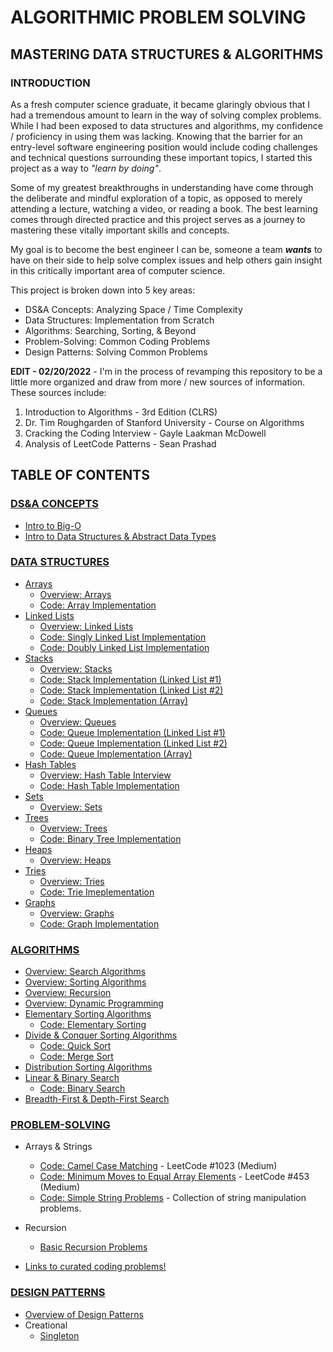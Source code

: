 # ALGORITHMIC PROBLEM SOLVING
## MASTERING DATA STRUCTURES & ALGORITHMS 

### INTRODUCTION
As a fresh computer science graduate, it became glaringly obvious that I had a tremendous amount to learn
in the way of solving complex problems. While I had been exposed to data structures and algorithms, my confidence
/ proficiency in using them was lacking. Knowing that the barrier for an entry-level software engineering position
would include coding challenges and technical questions surrounding these important topics, I started this project
as a way to _"learn by doing"_.  

Some of my greatest breakthroughs in understanding have come through the deliberate and mindful exploration of a
topic, as opposed to merely attending a lecture, watching a video, or reading a book. The best learning comes through
directed practice and this project serves as a journey to mastering these vitally important skills and concepts.    

My goal is to become the best engineer I can be, someone a team ***wants*** to have on their side to help solve complex
issues and help others gain insight in this critically important area of computer science. 

This project is broken down into 5 key areas:
* DS&A Concepts: Analyzing Space / Time Complexity
* Data Structures: Implementation from Scratch
* Algorithms: Searching, Sorting, & Beyond
* Problem-Solving: Common Coding Problems
* Design Patterns: Solving Common Problems

**EDIT - 02/20/2022** - I'm in the process of revamping this repository to be a little more organized and draw
from more / new sources of information. These sources include:
1. Introduction to Algorithms - 3rd Edition (CLRS)
2. Dr. Tim Roughgarden of Stanford University - Course on Algorithms
3. Cracking the Coding Interview - Gayle Laakman McDowell
4. Analysis of LeetCode Patterns - Sean Prashad
[]()

## TABLE OF CONTENTS
### [DS&A CONCEPTS](https://github.com/M-Croghan/DSA-Practice/tree/main/src/dsa_concepts)
* [Intro to Big-O](https://github.com/M-Croghan/DSA-Practice/blob/main/src/dsa_concepts/bigO.md#big-o--complexity-analysis)
* [Intro to Data Structures & Abstract Data Types](https://github.com/M-Croghan/DSA-Practice/blob/main/src/dsa_concepts/ds_and_adt.md#data-structures--advanaced-data-types)


### [DATA STRUCTURES](https://github.com/M-Croghan/DSA-Practice/tree/main/src/data_structures)
* [Arrays](https://github.com/M-Croghan/DSA-Practice/tree/main/src/data_structures/arrays)
    * [Overview: Arrays](https://github.com/M-Croghan/DSA-Practice/blob/main/src/data_structures/arrays/overviewArrays.md)
    * [Code: Array Implementation](https://github.com/M-Croghan/DSA-Practice/blob/main/src/data_structures/arrays/code/Array.java)
* [Linked Lists](https://github.com/M-Croghan/DSA-Practice/tree/main/src/data_structures/linkedlists)
    * [Overview: Linked Lists](https://github.com/M-Croghan/DSA-Practice/blob/main/src/data_structures/linkedlists/overviewLinkedLists.md)
    * [Code: Singly Linked List Implementation](https://github.com/M-Croghan/DSA-Practice/blob/main/src/data_structures/linkedlists/code/SinglyLinkedList.java)
    * [Code: Doubly Linked List Implementation](https://github.com/M-Croghan/DSA-Practice/blob/main/src/data_structures/linkedlists/code/DoublyLinkedList.java)
* [Stacks](https://github.com/M-Croghan/DSA-Practice/tree/main/src/data_structures/stacks)
    * [Overview: Stacks](https://github.com/M-Croghan/DSA-Practice/blob/main/src/data_structures/stacks/overviewStacks.md)
    * [Code: Stack Implementation (Linked List #1)](https://github.com/M-Croghan/DSA-Practice/blob/main/src/data_structures/stacks/Stack.java)
    * [Code: Stack Implementation (Linked List #2)](https://github.com/M-Croghan/DSA-Practice/blob/main/src/data_structures/stacks/StackUsingLinkedList.java)
    * [Code: Stack Implementation (Array)](https://github.com/M-Croghan/DSA-Practice/blob/main/src/data_structures/stacks/StackUsingArray.java)
* [Queues](https://github.com/M-Croghan/DSA-Practice/tree/main/src/data_structures/queues)
    * [Overview: Queues](https://github.com/M-Croghan/DSA-Practice/blob/main/src/data_structures/queues/overviewQueues.md)
    * [Code: Queue Implementation (Linked List #1)](https://github.com/M-Croghan/DSA-Practice/blob/main/src/data_structures/queues/code/Queue.java)
    * [Code: Queue Implementation (Linked List #2)](https://github.com/M-Croghan/DSA-Practice/blob/main/src/data_structures/queues/code/QueueUsingLinkedList.java)
    * [Code: Queue Implementation (Array)](https://github.com/M-Croghan/DSA-Practice/blob/main/src/data_structures/queues/code/QueueUsingArray.java)
* [Hash Tables](https://github.com/M-Croghan/DSA-Practice/tree/main/src/data_structures/hashtables)
    * [Overview: Hash Table Interview](https://github.com/M-Croghan/DSA-Practice/blob/main/src/data_structures/hashtables/overviewHashTables.md)
    * [Code: Hash Table Implementation](https://github.com/M-Croghan/DSA-Practice/tree/main/src/data_structures/hashtables/code)
* [Sets](https://github.com/M-Croghan/DSA-Practice/tree/main/src/data_structures/sets)
    * [Overview: Sets](https://github.com/M-Croghan/DSA-Practice/blob/main/src/data_structures/sets/overviewSets.md)
* [Trees](https://github.com/M-Croghan/DSA-Practice/tree/main/src/data_structures/trees)
    * [Overview: Trees](https://github.com/M-Croghan/DSA-Practice/blob/main/src/data_structures/trees/overviewTrees.md)
    * [Code: Binary Tree Implementation](https://github.com/M-Croghan/DSA-Practice/blob/main/src/data_structures/trees/BinaryTree.java)
* [Heaps](https://github.com/M-Croghan/DSA-Practice/tree/main/src/data_structures/trees/heaps)
    * [Overview: Heaps](https://github.com/M-Croghan/DSA-Practice/blob/main/src/data_structures/trees/heaps/overviewHeaps.md)
* [Tries](https://github.com/M-Croghan/DSA-Practice/tree/main/src/data_structures/trees/tries)
    * [Overview: Tries](https://github.com/M-Croghan/DSA-Practice/blob/main/src/data_structures/trees/tries/overviewTries.md)
    * [Code: Trie Imeplementation](https://github.com/M-Croghan/DSA-Practice/blob/main/src/data_structures/trees/tries/Trie.java)
* [Graphs](https://github.com/M-Croghan/DSA-Practice/tree/main/src/data_structures/graphs)
    * [Overview: Graphs](https://github.com/M-Croghan/DSA-Practice/blob/main/src/data_structures/graphs/overviewGraphs.md)
    * [Code: Graph Implementation](https://github.com/M-Croghan/DSA-Practice/blob/main/src/data_structures/graphs/code/Graph.java)

### [ALGORITHMS](https://github.com/M-Croghan/DSA-Practice/tree/main/src/algorithms)
* [Overview: Search Algorithms](https://github.com/M-Croghan/DSA-Practice/blob/main/src/algorithms/overviewSearchAlgorithms.md#overview-search-algorithms)
* [Overview: Sorting Algorithms](https://github.com/M-Croghan/DSA-Practice/blob/main/src/algorithms/overviewSortingAlgorithms.md#overview-searching--sorting)
* [Overview: Recursion](https://github.com/M-Croghan/DSA-Practice/blob/main/src/algorithms/overviewRecursion.md)
* [Overview: Dynamic Programming](https://github.com/M-Croghan/DSA-Practice/blob/main/src/algorithms/overviewDyanmicProgramming.md)
* [Elementary Sorting Algorithms](https://github.com/M-Croghan/DSA-Practice/blob/main/src/algorithms/basicSorting.md)
    * [Code: Elementary Sorting](https://github.com/M-Croghan/DSA-Practice/blob/main/src/algorithms/code/ElementarySorts.java)
* [Divide & Conquer Sorting Algorithms](https://github.com/M-Croghan/DSA-Practice/blob/main/src/algorithms/divideAndConquerSorting.md)
    * [Code: Quick Sort](https://github.com/M-Croghan/DSA-Practice/blob/main/src/algorithms/code/QuickSort.java)
    * [Code: Merge Sort](https://github.com/M-Croghan/DSA-Practice/blob/main/src/algorithms/code/MergeSort.java)
* [Distribution Sorting Algorithms](https://github.com/M-Croghan/DSA-Practice/blob/main/src/algorithms/distributionSorting.md)
* [Linear & Binary Search](https://github.com/M-Croghan/DSA-Practice/blob/main/src/algorithms/bruteForceAndBinarySearch.md)
    * [Code: Binary Search](https://github.com/M-Croghan/DSA-Practice/blob/main/src/algorithms/code/BinarySearch.java)
* [Breadth-First & Depth-First Search](https://github.com/M-Croghan/DSA-Practice/blob/main/src/algorithms/dfs_bfs_search.md)

### [PROBLEM-SOLVING](https://github.com/M-Croghan/DSA-Practice/tree/main/src/problem_solving)
*  Arrays & Strings   
    * [Code: Camel Case Matching](https://github.com/M-Croghan/DSA-Practice/blob/main/src/problem_solving/arrays_strings/CamelCaseMatch.java) - LeetCode #1023 (Medium)
    * [Code: Minimum Moves to Equal Array Elements](https://github.com/M-Croghan/DSA-Practice/blob/main/src/problem_solving/arrays_strings/MinimumMovesToEqual.java) - LeetCode #453 (Medium)
    * [Code: Simple String Problems](https://github.com/M-Croghan/DSA-Practice/blob/main/src/problem_solving/arrays_strings/SimpleArrayStringProblems.java) - Collection of string manipulation problems.

* Recursion
    * [Basic Recursion Problems](https://github.com/M-Croghan/DSA-Practice/blob/main/src/problem_solving/recursion/RecursionProblems.java)

* [Links to curated coding problems!](https://github.com/M-Croghan/DSA-Practice/blob/main/src/problem_solving/problem_solving.md)

### [DESIGN PATTERNS](https://github.com/M-Croghan/DSA-Practice/tree/main/src/design_patterns)
* [Overview of Design Patterns](https://github.com/M-Croghan/DSA-Practice/blob/main/src/design_patterns/overviewDesignPatterns.md)
* Creational
    * [Singleton](https://github.com/M-Croghan/DSA-Practice/blob/main/src/design_patterns/Singleton.java)

